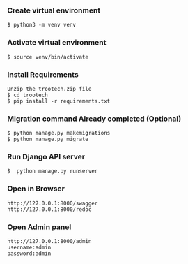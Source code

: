### Create virtual environment

```
$ python3 -m venv venv
```

### Activate virtual environment

```
$ source venv/bin/activate
```

### Install Requirements
```
Unzip the trootech.zip file
$ cd trootech
$ pip install -r requirements.txt

```

### Migration command Already completed (Optional)

```
$ python manage.py makemigrations
$ python manage.py migrate
```

### Run Django API server

```
$  python manage.py runserver
```

### Open in Browser

```
http://127.0.0.1:8000/swagger
http://127.0.0.1:8000/redoc
```
### Open Admin panel

```
http://127.0.0.1:8000/admin
username:admin
password:admin
```